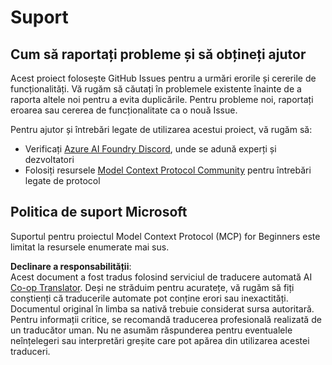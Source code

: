 <!--
CO_OP_TRANSLATOR_METADATA:
{
  "original_hash": "b3cffaf217113101e21eba532be806ea",
  "translation_date": "2025-05-20T22:27:19+00:00",
  "source_file": "SUPPORT.md",
  "language_code": "ro"
}
-->
# Suport

## Cum să raportați probleme și să obțineți ajutor  

Acest proiect folosește GitHub Issues pentru a urmări erorile și cererile de funcționalități. Vă rugăm să căutați în problemele existente înainte de a raporta altele noi pentru a evita duplicările. Pentru probleme noi, raportați eroarea sau cererea de funcționalitate ca o nouă Issue.

Pentru ajutor și întrebări legate de utilizarea acestui proiect, vă rugăm să:
- Verificați [Azure AI Foundry Discord](https://discord.com/invite/ByRwuEEgH4), unde se adună experți și dezvoltatori
- Folosiți resursele [Model Context Protocol Community](https://modelcontextprotocol.io/community/) pentru întrebări legate de protocol

## Politica de suport Microsoft  

Suportul pentru proiectul Model Context Protocol (MCP) for Beginners este limitat la resursele enumerate mai sus.

**Declinare a responsabilității**:  
Acest document a fost tradus folosind serviciul de traducere automată AI [Co-op Translator](https://github.com/Azure/co-op-translator). Deși ne străduim pentru acuratețe, vă rugăm să fiți conștienți că traducerile automate pot conține erori sau inexactități. Documentul original în limba sa nativă trebuie considerat sursa autoritară. Pentru informații critice, se recomandă traducerea profesională realizată de un traducător uman. Nu ne asumăm răspunderea pentru eventualele neînțelegeri sau interpretări greșite care pot apărea din utilizarea acestei traduceri.